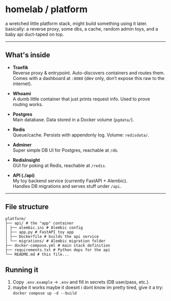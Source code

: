 # homelab / platform

a wretched little platform stack, might build something using it later.
basically: a reverse proxy, some dbs, a cache, random admin toys,
and a baby api duct-taped on top.

---

## What's inside

- **Traefik**  
  Reverse proxy & entrypoint. Auto-discovers containers and routes them.  
  Comes with a dashboard at `:8080` (dev only, don’t expose this raw to the internet).

- **Whoami**  
  A dumb little container that just prints request info. Used to prove routing works.  

- **Postgres**  
  Main database. Data stored in a Docker volume (`pgdata/`).  

- **Redis**  
  Queue/cache. Persists with appendonly log. Volume: `redisdata/`.  

- **Adminer**  
  Super simple DB UI for Postgres, reachable at `/db`.  

- **RedisInsight**  
  GUI for poking at Redis, reachable at `/redis`.  

- **API (./api)**  
  My toy backend service (currently FastAPI + Alembic).  
  Handles DB migrations and serves stuff under `/api`.  

---

## File structure
```
platform/
├── api/ # the "app" container
│ ├── alembic.ini # Alembic config
│ ├── app.py # FastAPI toy app
│ ├── Dockerfile # builds the api service
│ └── migrations/ # Alembic migration folder
├── docker-compose.yml # main stack definition
├── requirements.txt # Python deps for the api
└── README.md # this file...
```


## Running it

1. Copy `.env.example` → `.env` and fill in secrets (DB user/pass, etc.).
2. maybe it works maybe it doesnt i dont know im pretty tired, give it a try:
   `docker compose up -d --build`





